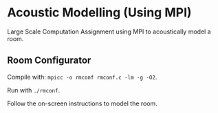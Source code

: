# Acoustic Modelling (Using MPI)

Large Scale Computation Assignment using MPI to acoustically model a room.

## Room Configurator

Compile with:  ```mpicc -o rmconf rmconf.c -lm -g -O2```.

Run with ```./rmconf```.

Follow the on-screen instructions to model the room.